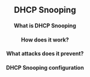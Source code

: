 <h2 align="center">DHCP Snooping</h2>



<h4 align="center">What is DHCP Snooping</h4>


<h4 align="center">How does it work?</h4>

<h4 align="center">What attacks does it prevent?</h4>


<h4 align="center">DHCP Snooping configuration</h4>
